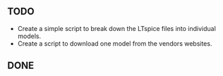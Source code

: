 ## TODO

  - Create a simple script to break down the LTspice files into individual models.
  - Create a script to download one model from the vendors websites.

## DONE
